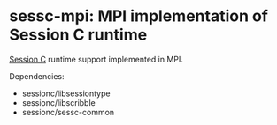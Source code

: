 sessc-mpi: MPI implementation of Session C runtime
==================================================

[Session C](http://www.doc.ic.ac.uk/~cn06/sessionc) runtime support
implemented in MPI.

Dependencies:
 * sessionc/libsessiontype
 * sessionc/libscribble
 * sessionc/sessc-common
